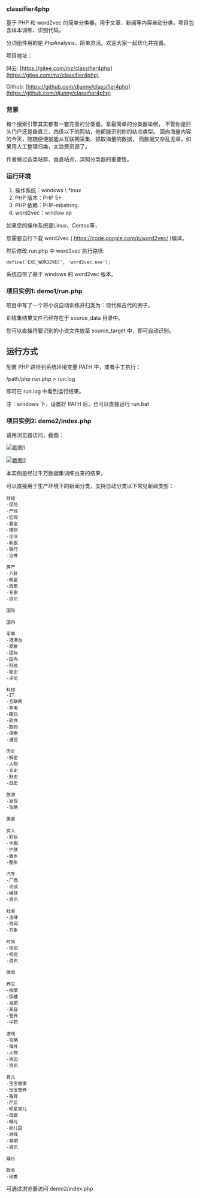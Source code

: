 ### classifier4php

基于 PHP 和 word2vec 的简单分类器，用于文章、新闻等内容自动分类，项目包含样本训练、识别代码，

分词组件用的是 PhpAnalysis，简单灵活。欢迎大家一起优化并完善。 


项目地址：

码云: [https://gitee.com/mz/classifier4php](https://gitee.com/mz/classifier4php)

Github: [https://github.com/djunny/classifier4php](https://github.com/djunny/classifier4php)

### 背景

每个搜索引擎其实都有一套完善的分类器，拿最简单的分类器举例，
不管你是巨头门户还是垂直三、四级以下的网站，他都能识别你的站点类型。
面向海量内容的今天，随随便便就能从互联网采集、抓取海量的数据，
而数据又杂乱无章，如果用人工整理归类，太浪费资源了。

作者做过各类站群、垂直站点，深知分类器的重要性。

### 运行环境

1. 操作系统：windows \ *inux
2. PHP 版本：PHP 5+
3. PHP 依赖：PHP-mbstring.
4. word2vec：window xp

如果您的操作系统是Linux、Centos等，

您需要自行下载 word2vec ( https://code.google.com/p/word2vec/ )编译。

然后修改 run.php 中 word2vec 执行路径:

```
define('EXE_WORD2VEC', 'word2vec.exe');
```

系统自带了基于 windows 的 word2vec 版本。


### 项目实例1: demo1/run.php

项目中写了一个将小说自动训练并归类为：现代和古代的例子。

训练集结果文件已经存在于 source_data 目录中。

您可以直接将要识别的小说文件放至 source_target 中，即可自动识别。


## 运行方式
 
配置 PHP 路径到系统环境变量 PATH 中，或者手工执行：

/path/php run.php > run.log

即可在 run.log 中看到运行结果。

注：windows 下，设置好 PATH 后，也可以直接运行 run.bat

### 项目实例2: demo2/index.php

请用浏览器访问，截图：

![截图1](https://gitee.com/mz/classifier4php/raw/master/screen_1.png "截图1")

![截图2](https://gitee.com/mz/classifier4php/raw/master/screen_2.png "截图2")


本实例是经过千万数据集训练出来的结果，

可以直接用于生产环境下的新闻分类，支持自动分类以下常见新闻类型：

```
财经
-保险
-产经
-宏观
-基金
-理财
-企业
-新股
-银行
-证券

房产
-八卦
-明星
-政策
-专家
-资讯

国际

国内

军事
-港澳台
-观察
-国际
-国内
-科技
-秘史
-评论

科技
-IT
-互联网
-家电
-酷玩
-软件
-数码
-探索
-通信

历史
-解密
-人物
-文史
-野史
-战史

旅游
-发现
-攻略

美食

女人
-彩妆
-丰胸
-护肤
-香水
-整形

汽车
-厂商
-访谈
-媒体
-资讯

社会
-法律
-奇闻
-万象

时尚
-街拍
-视觉
-资讯

体育

养生
-按摩
-保健
-减肥
-美容
-营养
-中药

游戏
-攻略
-海外
-人物
-周边
-资讯

育儿
-宝宝健康
-宝宝营养
-备育
-产后
-明星育儿
-母婴
-曝光
-幼儿园
-游戏
-育期
-资讯

娱乐

政务
-部委
```

可通过浏览器访问 demo2/index.php



